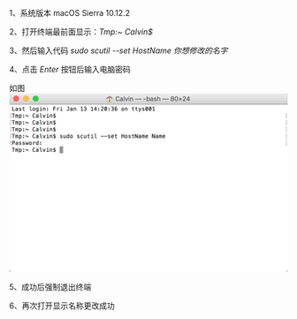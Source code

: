 1、系统版本 macOS Sierra 10.12.2

2、打开终端最前面显示：*Tmp:~ Calvin$*

3、然后输入代码 *sudo scutil --set HostName 你想修改的名字*

4、点击 *Enter* 按钮后输入电脑密码

如图 ![](https://github.com/CalvinCheungCoder/Blog/blob/master/Objective-C/Change/WX20170113-142146%402x.png)

5、成功后强制退出终端

6、再次打开显示名称更改成功

